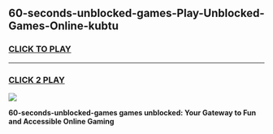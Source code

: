 
## 60-seconds-unblocked-games-Play-Unblocked-Games-Online-kubtu
<h3>
<a href="https://premium76.site?title=60-seconds-unblocked-games&ref=25A">CLICK TO PLAY</a></h3>
<hr>

<h3>
<a href="https://premium76.site?title=60-seconds-unblocked-games&ref=25A">CLICK 2 PLAY</a>
  
</h3>

<a href="https://premium76.site?title=60-seconds-unblocked-games&ref=25A"><img src="https://clearcache.store/games.png"></a>


**60-seconds-unblocked-games games unblocked: Your Gateway to Fun and Accessible Online Gaming**
